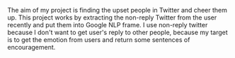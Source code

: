 The aim of my project is finding the upset people in Twitter and cheer them up.
This project works by extracting the non-reply Twitter from the user recently and put them into Google NLP frame.
I use non-reply twitter because I don't want to get user's reply to other people, because my target is to get the emotion from users and return some sentences of encouragement.

